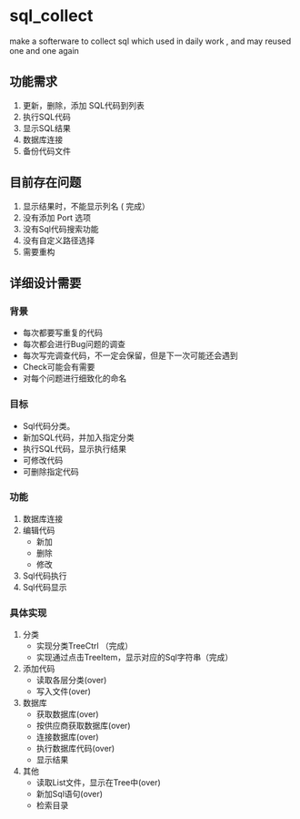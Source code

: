 # sql_collect
make a softerware to collect sql which used in daily work , and may reused one and one again 

## 功能需求
1. 更新，删除，添加 SQL代码到列表
2. 执行SQL代码
3. 显示SQL结果
4. 数据库连接
5. 备份代码文件

## 目前存在问题
1. 显示结果时，不能显示列名 ( 完成）
2. 没有添加 Port 选项 
3. 没有Sql代码搜索功能
4. 没有自定义路径选择
5. 需要重构

## 详细设计需要

### 背景
- 每次都要写重复的代码
- 每次都会进行Bug问题的调查
- 每次写完调查代码，不一定会保留，但是下一次可能还会遇到
- Check可能会有需要
- 对每个问题进行细致化的命名

### 目标
- Sql代码分类。
- 新加SQL代码，并加入指定分类
- 执行SQL代码，显示执行结果
- 可修改代码
- 可删除指定代码

### 功能
1. 数据库连接
2. 编辑代码
    - 新加
    - 删除
    - 修改
3. Sql代码执行
4. Sql代码显示

### 具体实现
1. 分类
    - 实现分类TreeCtrl （完成）
    - 实现通过点击TreeItem，显示对应的Sql字符串（完成）
2. 添加代码
    - 读取各层分类(over)
    - 写入文件(over)
3. 数据库
    - 获取数据库(over)
    - 按供应商获取数据库(over)
    - 连接数据库(over)
    - 执行数据库代码(over)
    - 显示结果
4. 其他
    - 读取List文件，显示在Tree中(over)
    - 新加Sql语句(over)
    - 检索目录